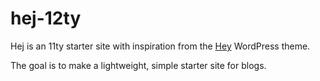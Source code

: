 # hej-12ty

Hej is an 11ty starter site with inspiration from the [Hey](https://wordpress.com/theme/hey) WordPress theme.

The goal is to make a lightweight, simple starter site for blogs.